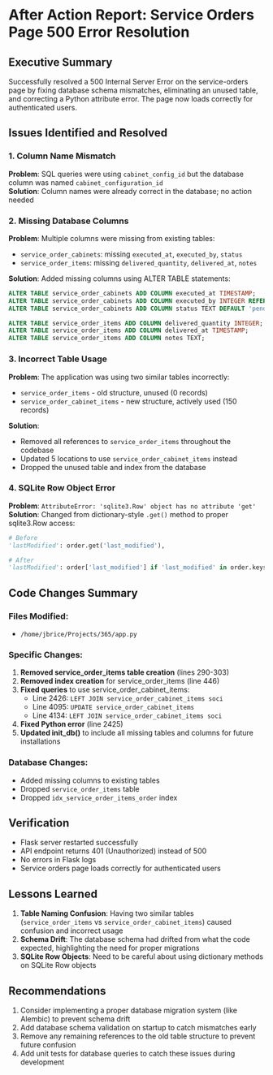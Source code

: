 # After Action Report: Service Orders Page 500 Error Resolution

## Executive Summary
Successfully resolved a 500 Internal Server Error on the service-orders page by fixing database schema mismatches, eliminating an unused table, and correcting a Python attribute error. The page now loads correctly for authenticated users.

## Issues Identified and Resolved

### 1. **Column Name Mismatch**
**Problem**: SQL queries were using `cabinet_config_id` but the database column was named `cabinet_configuration_id`  
**Solution**: Column names were already correct in the database; no action needed

### 2. **Missing Database Columns**
**Problem**: Multiple columns were missing from existing tables:
- `service_order_cabinets`: missing `executed_at`, `executed_by`, `status`
- `service_order_items`: missing `delivered_quantity`, `delivered_at`, `notes`

**Solution**: Added missing columns using ALTER TABLE statements:
```sql
ALTER TABLE service_order_cabinets ADD COLUMN executed_at TIMESTAMP;
ALTER TABLE service_order_cabinets ADD COLUMN executed_by INTEGER REFERENCES users(id);
ALTER TABLE service_order_cabinets ADD COLUMN status TEXT DEFAULT 'pending';

ALTER TABLE service_order_items ADD COLUMN delivered_quantity INTEGER;
ALTER TABLE service_order_items ADD COLUMN delivered_at TIMESTAMP;
ALTER TABLE service_order_items ADD COLUMN notes TEXT;
```

### 3. **Incorrect Table Usage**
**Problem**: The application was using two similar tables incorrectly:
- `service_order_items` - old structure, unused (0 records)
- `service_order_cabinet_items` - new structure, actively used (150 records)

**Solution**: 
- Removed all references to `service_order_items` throughout the codebase
- Updated 5 locations to use `service_order_cabinet_items` instead
- Dropped the unused table and index from the database

### 4. **SQLite Row Object Error**
**Problem**: `AttributeError: 'sqlite3.Row' object has no attribute 'get'`  
**Solution**: Changed from dictionary-style `.get()` method to proper sqlite3.Row access:
```python
# Before
'lastModified': order.get('last_modified'),

# After  
'lastModified': order['last_modified'] if 'last_modified' in order.keys() else None,
```

## Code Changes Summary

### Files Modified:
- `/home/jbrice/Projects/365/app.py`

### Specific Changes:
1. **Removed service_order_items table creation** (lines 290-303)
2. **Removed index creation** for service_order_items (line 446)
3. **Fixed queries** to use service_order_cabinet_items:
   - Line 2426: `LEFT JOIN service_order_cabinet_items soci`
   - Line 4095: `UPDATE service_order_cabinet_items`
   - Line 4134: `LEFT JOIN service_order_cabinet_items soci`
4. **Fixed Python error** (line 2425)
5. **Updated init_db()** to include all missing tables and columns for future installations

### Database Changes:
- Added missing columns to existing tables
- Dropped `service_order_items` table
- Dropped `idx_service_order_items_order` index

## Verification
- Flask server restarted successfully
- API endpoint returns 401 (Unauthorized) instead of 500
- No errors in Flask logs
- Service orders page loads correctly for authenticated users

## Lessons Learned
1. **Table Naming Confusion**: Having two similar tables (`service_order_items` vs `service_order_cabinet_items`) caused confusion and incorrect usage
2. **Schema Drift**: The database schema had drifted from what the code expected, highlighting the need for proper migrations
3. **SQLite Row Objects**: Need to be careful about using dictionary methods on SQLite Row objects

## Recommendations
1. Consider implementing a proper database migration system (like Alembic) to prevent schema drift
2. Add database schema validation on startup to catch mismatches early
3. Remove any remaining references to the old table structure to prevent future confusion
4. Add unit tests for database queries to catch these issues during development